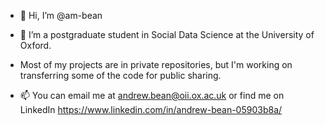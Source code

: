 - 👋 Hi, I’m @am-bean

- 🌱 I’m a postgraduate student in Social Data Science at the University of Oxford. 

- Most of my projects are in private repositories, but I'm working on transferring some of the code for public sharing.

- 📫 You can email me at andrew.bean@oii.ox.ac.uk or find me on LinkedIn https://www.linkedin.com/in/andrew-bean-05903b8a/

<!---
am-bean/am-bean is a ✨ special ✨ repository because its `README.md` (this file) appears on your GitHub profile.
You can click the Preview link to take a look at your changes.
--->

